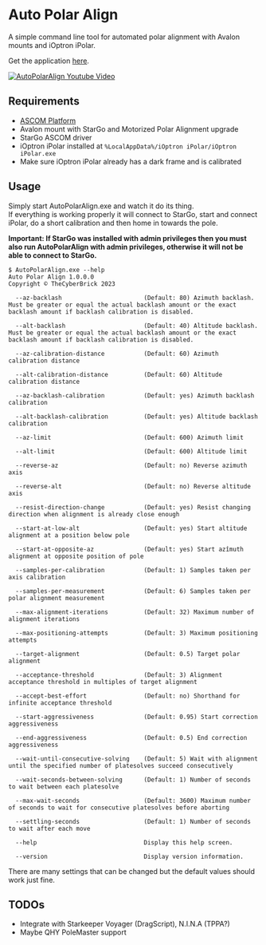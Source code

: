
# Auto Polar Align

A simple command line tool for automated polar alignment with Avalon mounts and iOptron iPolar.

Get the application [here](https://github.com/TheCyberBrick/Auto-Polar-Align/releases).

[![AutoPolarAlign Youtube Video](http://img.youtube.com/vi/hSZZqV73a8I/0.jpg)](https://youtu.be/hSZZqV73a8I "AutoPolarAlign Youtube Video")

## Requirements
- [ASCOM Platform](https://ascom-standards.org/)
- Avalon mount with StarGo and Motorized Polar Alignment upgrade
- StarGo ASCOM driver
- iOptron iPolar installed at `%LocalAppData%/iOptron iPolar/iOptron iPolar.exe`
- Make sure iOptron iPolar already has a dark frame and is calibrated 

## Usage
Simply start AutoPolarAlign.exe and watch it do its thing.  
If everything is working properly it will connect to StarGo, start and connect iPolar, do a short calibration and then home in towards the pole.

**Important: If StarGo was installed with admin privileges then you must also run AutoPolarAlign with admin privileges, otherwise it will not be able to connect to StarGo.**

```
$ AutoPolarAlign.exe --help
Auto Polar Align 1.0.0.0
Copyright © TheCyberBrick 2023

  --az-backlash                       (Default: 80) Azimuth backlash. Must be greater or equal the actual backlash amount or the exact backlash amount if backlash calibration is disabled.

  --alt-backlash                      (Default: 40) Altitude backlash. Must be greater or equal the actual backlash amount or the exact backlash amount if backlash calibration is disabled.

  --az-calibration-distance           (Default: 60) Azimuth calibration distance

  --alt-calibration-distance          (Default: 60) Altitude calibration distance

  --az-backlash-calibration           (Default: yes) Azimuth backlash calibration

  --alt-backlash-calibration          (Default: yes) Altitude backlash calibration

  --az-limit                          (Default: 600) Azimuth limit

  --alt-limit                         (Default: 600) Altitude limit

  --reverse-az                        (Default: no) Reverse azimuth axis

  --reverse-alt                       (Default: no) Reverse altitude axis

  --resist-direction-change           (Default: yes) Resist changing direction when alignment is already close enough

  --start-at-low-alt                  (Default: yes) Start altitude alignment at a position below pole

  --start-at-opposite-az              (Default: yes) Start azîmuth alignment at opposite position of pole

  --samples-per-calibration           (Default: 1) Samples taken per axis calibration

  --samples-per-measurement           (Default: 6) Samples taken per polar alignment measurement

  --max-alignment-iterations          (Default: 32) Maximum number of alignment iterations

  --max-positioning-attempts          (Default: 3) Maximum positioning attempts

  --target-alignment                  (Default: 0.5) Target polar alignment

  --acceptance-threshold              (Default: 3) Alignment acceptance threshold in multiples of target alignment

  --accept-best-effort                (Default: no) Shorthand for infinite acceptance threshold

  --start-aggressiveness              (Default: 0.95) Start correction aggressiveness

  --end-aggressiveness                (Default: 0.5) End correction aggressiveness

  --wait-until-consecutive-solving    (Default: 5) Wait with alignment until the specified number of platesolves succeed consecutively

  --wait-seconds-between-solving      (Default: 1) Number of seconds to wait between each platesolve

  --max-wait-seconds                  (Default: 3600) Maximum number of seconds to wait for consecutive platesolves before aborting

  --settling-seconds                  (Default: 1) Number of seconds to wait after each move

  --help                              Display this help screen.

  --version                           Display version information.
```

There are many settings that can be changed but the default values should work just fine.

## TODOs
- Integrate with Starkeeper Voyager (DragScript), N.I.N.A (TPPA?)
- Maybe QHY PoleMaster support
